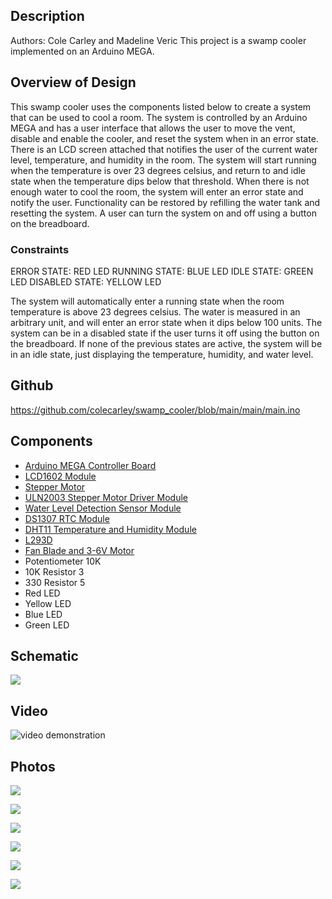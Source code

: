 ## Description
Authors: Cole Carley and Madeline Veric
This project is a swamp cooler implemented on an Arduino MEGA. 


## Overview of Design
This swamp cooler uses the components listed below to create a system that can be used to cool a room. The system is controlled by an Arduino MEGA and has a user interface that allows the user to move the vent, disable and enable the cooler, and reset the system when in an error state. There is an LCD screen attached that notifies the user of the current water level, temperature, and humidity in the room. The system will start running when the temperature is over 23 degrees celsius, and return to and idle state when the temperature dips below that threshold. When there is not enough water to cool the room, the system will enter an error state and notify the user. Functionality can be restored by refilling the water tank and resetting the system. A user can turn the system on and off using a button on the breadboard.

### Constraints
ERROR STATE: RED LED
RUNNING STATE: BLUE LED
IDLE STATE: GREEN LED
DISABLED STATE: YELLOW LED

The system will automatically enter a running state when the room temperature is above 23 degrees celsius. The water is measured in an arbitrary unit, and will enter an error state when it dips below 100 units. The system can be in a disabled state if the user turns it off using the button on the breadboard. If none of the previous states are active, the system will be in an idle state, just displaying the temperature, humidity, and water level.

## Github
https://github.com/colecarley/swamp_cooler/blob/main/main/main.ino

## Components
- [Arduino MEGA Controller Board](https://docs.arduino.cc/resources/datasheets/A000067-datasheet.pdf)
- [LCD1602 Module](https://www.waveshare.com/datasheet/LCD_en_PDF/LCD1602.pdf)
- [Stepper Motor](https://www.mouser.com/datasheet/2/758/stepd-01-data-sheet-1143075.pdf)
- [ULN2003 Stepper Motor Driver Module](https://www.electronicoscaldas.com/datasheet/ULN2003A-PCB.pdf)
- [Water Level Detection Sensor Module](https://curtocircuito.com.br/datasheet/sensor/nivel_de_agua_analogico.pdf)
- [DS1307 RTC Module](https://www.analog.com/media/en/technical-documentation/data-sheets/ds1307.pdf)
- [DHT11 Temperature and Humidity Module](https://www.mouser.com/datasheet/2/758/DHT11-Technical-Data-Sheet-Translated-Version-1143054.pdf)
- [L293D](https://www.ti.com/lit/ds/symlink/l293.pdf)
- [Fan Blade and 3-6V Motor](https://wiki-content.arduino.cc/documents/datasheets/DCmotor6_9V.pdf)
- Potentiometer 10K
- 10K Resistor 3
- 330 Resistor 5
- Red LED
- Yellow LED
- Blue LED
- Green LED

## Schematic
![](https://i.imgur.com/LZizyra.png)

## Video
![video demonstration](https://www.youtube.com/watch?v=gsJyTYYRlOk&ab_channel=ColeCarley)

## Photos
![](https://i.imgur.com/NUT4M3L.jpg)

![](https://i.imgur.com/2aZ6v2r.jpg)

![](https://i.imgur.com/93MwZ59.jpg)

![](https://i.imgur.com/89fDgaj.jpg)

![](https://i.imgur.com/KrJWxsu.jpg)

![](https://i.imgur.com/8XnFwTF.jpg)
